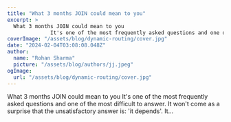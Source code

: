 ```yaml
---
title: "What 3 months JOIN could mean to you"
excerpt: >
  What 3 months JOIN could mean to you
              It's one of the most frequently asked questions and one of the most difficult to answer. It won't come as a surprise that the unsatisfactory answer is:
coverImage: "/assets/blog/dynamic-routing/cover.jpg"
date: "2024-02-04T03:08:08.048Z"
author:
  name: "Rohan Sharma"
  picture: "/assets/blog/authors/jj.jpeg"
ogImage:
  url: "/assets/blog/dynamic-routing/cover.jpg"
---
```


What 3 months JOIN could mean to you
            It's one of the most frequently asked questions and one of the most difficult to answer. It won't come as a surprise that the unsatisfactory answer is: 'it depends'. It...